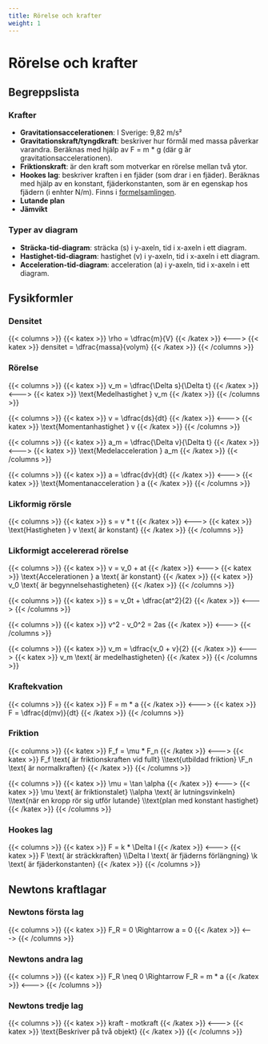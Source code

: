 ```yaml
---
title: Rörelse och krafter
weight: 1
---
```


# Rörelse och krafter

## Begreppslista

### Krafter
* **Gravitationsaccelerationen**: I Sverige: 9,82 m/s²
* **Gravitationskraft/tyngdkraft**: beskriver hur förmål med massa påverkar varandra.  Beräknas med hjälp av F = m * g (där g är gravitationsaccelerationen).
* **Friktionskraft**: är den kraft som motverkar en rörelse mellan två ytor.
* **Hookes lag**: beskriver kraften i en fjäder (som drar i en fjäder). Beräknas med hjälp av en konstant, fjäderkonstanten, som är en egenskap hos fjädern (i enhter N/m). Finns i [formelsamlingen](#hookes-lag).
* **Lutande plan**
* **Jämvikt**

### Typer av diagram
* **Sträcka-tid-diagram**: sträcka (s) i y-axeln, tid i x-axeln i ett diagram.
* **Hastighet-tid-diagram**: hastighet (v) i y-axeln, tid i x-axeln i ett diagram.
* **Acceleration-tid-diagram**: acceleration (a) i y-axeln, tid i x-axeln i ett diagram.

## Fysikformler

### Densitet

{{< columns >}}
{{< katex >}}
\rho = \dfrac{m}{V}
{{< /katex >}}
<--->
{{< katex >}}
densitet = \dfrac{massa}{volym}
{{< /katex >}}
{{< /columns >}}

### Rörelse

{{< columns >}}
{{< katex >}}
v_m = \dfrac{\Delta s}{\Delta t}
{{< /katex >}}
<--->
{{< katex >}}
\text{Medelhastighet } v_m
{{< /katex >}}
{{< /columns >}}

{{< columns >}}
{{< katex >}}
v = \dfrac{ds}{dt}
{{< /katex >}}
<--->
{{< katex >}}
\text{Momentanhastighet } v
{{< /katex >}}
{{< /columns >}}

{{< columns >}}
{{< katex >}}
a_m = \dfrac{\Delta v}{\Delta t}
{{< /katex >}}
<--->
{{< katex >}}
\text{Medelacceleration } a_m
{{< /katex >}}
{{< /columns >}}

{{< columns >}}
{{< katex >}}
a = \dfrac{dv}{dt}
{{< /katex >}}
<--->
{{< katex >}}
\text{Momentanacceleration } a
{{< /katex >}}
{{< /columns >}}

### Likformig rörsle

{{< columns >}}
{{< katex >}}
s = v * t
{{< /katex >}}
<--->
{{< katex >}}
\text{Hastigheten } v \text{ är konstant}
{{< /katex >}}
{{< /columns >}}

### Likformigt accelererad rörelse

{{< columns >}}
{{< katex >}}
v = v_0 + at
{{< /katex >}}
<--->
{{< katex >}}
\text{Accelerationen } a \text{ är konstant}
{{< /katex >}}
{{< katex >}}
v_0 \text{ är begynnelsehastigheten}
{{< /katex >}}
{{< /columns >}}

{{< columns >}}
{{< katex >}}
s = v_0t + \dfrac{at^2}{2}
{{< /katex >}}
<--->
{{< /columns >}}

{{< columns >}}
{{< katex >}}
v^2 - v_0^2 = 2as
{{< /katex >}}
<--->
{{< /columns >}}

{{< columns >}}
{{< katex >}}
v_m = \dfrac{v_0 + v}{2}
{{< /katex >}}
<--->
{{< katex >}}
v_m \text{ är medelhastigheten}
{{< /katex >}}
{{< /columns >}}

### Kraftekvation

{{< columns >}}
{{< katex >}}
F = m * a
{{< /katex >}}
<--->
{{< katex >}}
F = \dfrac{d(mv)}{dt}
{{< /katex >}}
{{< /columns >}}

### Friktion

{{< columns >}}
{{< katex >}}
F_f = \mu * F_n
{{< /katex >}}
<--->
{{< katex >}}
F_f \text{ är friktionskraften vid fullt}
\\\text{utbildad friktion}
\\F_n \text{ är normalkraften}
{{< /katex >}}
{{< /columns >}}

{{< columns >}}
{{< katex >}}
\mu = \tan \alpha
{{< /katex >}}
<--->
{{< katex >}}
\mu \text{ är friktionstalet}
\\\alpha \text{ är lutningsvinkeln}
\\\text{när en kropp rör sig utför lutande}
\\\text{plan med konstant hastighet}
{{< /katex >}}
{{< /columns >}}

### Hookes lag
{{< columns >}}
{{< katex >}}
F = k * \Delta l
{{< /katex >}}
<--->
{{< katex >}}
F \text{ är sträckkraften}
\\\Delta l \text{ är fjäderns förlängning}
\\k \text{ är fjäderkonstanten}
{{< /katex >}}
{{< /columns >}}


## Newtons kraftlagar

### Newtons första lag

{{< columns >}}
{{< katex >}}
F_R = 0 \Rightarrow a = 0
{{< /katex >}}
<--->
{{< /columns >}}

### Newtons andra lag

{{< columns >}}
{{< katex >}}
F_R \neq 0 \Rightarrow F_R = m * a
{{< /katex >}}
<--->
{{< /columns >}}

### Newtons tredje lag

{{< columns >}}
{{< katex >}}
kraft - motkraft
{{< /katex >}}
<--->
{{< katex >}}
\text{Beskriver på två objekt}
{{< /katex >}}
{{< /columns >}}
